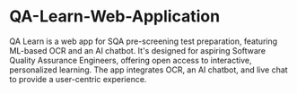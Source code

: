 # QA-Learn-Web-Application
QA Learn is a web app for SQA pre-screening test preparation, featuring ML-based OCR and an AI chatbot. It's designed for aspiring Software Quality Assurance Engineers, offering open access to interactive, personalized learning. The app integrates OCR, an AI chatbot, and live chat to provide a user-centric experience.

